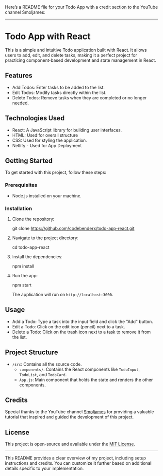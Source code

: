 Here’s a README file for your Todo App with a credit section to the YouTube channel Smoljames:

---

# Todo App with React

This is a simple and intuitive Todo application built with React. It allows users to add, edit, and delete tasks, making it a perfect project for practicing component-based development and state management in React.

## Features

- Add Todos: Enter tasks to be added to the list.
- Edit Todos: Modify tasks directly within the list.
- Delete Todos: Remove tasks when they are completed or no longer needed.

## Technologies Used

- React: A JavaScript library for building user interfaces.
- HTML: Used for overall structure
- CSS: Used for styling the application.
- Netlify - Used for App Deployment

## Getting Started

To get started with this project, follow these steps:

### Prerequisites

- Node.js installed on your machine.

### Installation

1. Clone the repository:

   git clone https://github.com/codebenderx/todo-app-react.git

2. Navigate to the project directory:

   cd todo-app-react

3. Install the dependencies:

   npm install

4. Run the app:

   npm start


   The application will run on `http://localhost:3000`.

## Usage

- Add a Todo: Type a task into the input field and click the "Add" button.
- Edit a Todo: Click on the edit icon (pencil) next to a task.
- Delete a Todo: Click on the trash icon next to a task to remove it from the list.

## Project Structure

- `/src`: Contains all the source code.
  - `components/`: Contains the React components like `TodoInput`, `TodoList`, and `TodoCard`.
  - `App.js`: Main component that holds the state and renders the other components.

## Credits

Special thanks to the YouTube channel [Smoljames](https://www.youtube.com/watch?v=82PXenL4MGg) for providing a valuable tutorial that inspired and guided the development of this project.

## License

This project is open-source and available under the [MIT License](LICENSE).

---

This README provides a clear overview of my project, including setup instructions and credits. You can customize it further based on additional details specific to your implementation.
